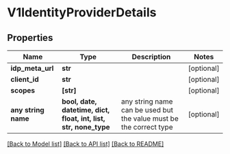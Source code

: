 # V1IdentityProviderDetails


## Properties
Name | Type | Description | Notes
------------ | ------------- | ------------- | -------------
**idp_meta_url** | **str** |  | [optional] 
**client_id** | **str** |  | [optional] 
**scopes** | **[str]** |  | [optional] 
**any string name** | **bool, date, datetime, dict, float, int, list, str, none_type** | any string name can be used but the value must be the correct type | [optional]

[[Back to Model list]](../README.md#documentation-for-models) [[Back to API list]](../README.md#documentation-for-api-endpoints) [[Back to README]](../README.md)


